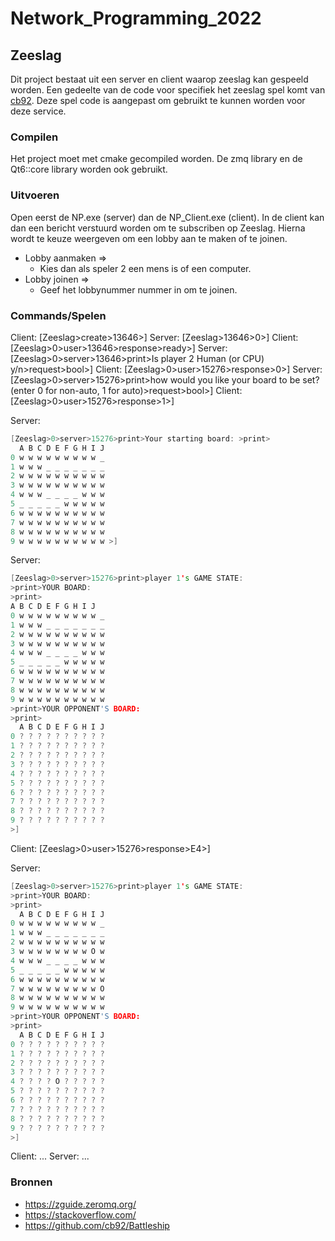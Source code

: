 # Network_Programming_2022

## Zeeslag

Dit project bestaat uit een server en client waarop zeeslag kan gespeeld worden. Een gedeelte van de code voor specifiek het zeeslag spel komt van [cb92](https://github.com/cb92/Battleship). Deze spel code is aangepast om gebruikt te kunnen worden voor deze service. 


### Compilen

Het project moet met cmake gecompiled worden. De zmq library en de Qt6::core library worden ook gebruikt. 

### Uitvoeren
Open eerst de NP.exe (server) dan de NP_Client.exe (client). In de client kan dan een bericht verstuurd worden om te subscriben op Zeeslag. Hierna wordt te keuze weergeven om een lobby aan te maken of te joinen.
* Lobby aanmaken => 
  * Kies dan als speler 2 een mens is of een computer.
* Lobby joinen => 
  * Geef het lobbynummer nummer in om te joinen.


### Commands/Spelen
Client: [Zeeslag>create>13646>]
Server: [Zeeslag>13646>0>]
Client: [Zeeslag>0>user>13646>response>ready>]
Server: [Zeeslag>0>server>13646>print>Is player 2 Human (or CPU) y/n>request>bool>]
Client: [Zeeslag>0>user>15276>response>0>]
Server: [Zeeslag>0>server>15276>print>how would you like your board to be set? (enter 0 for non-auto, 1 for auto)>request>bool>]
Client: [Zeeslag>0>user>15276>response>1>]

Server: 
```c++
[Zeeslag>0>server>15276>print>Your starting board: >print>  
  A B C D E F G H I J
0 w w w w w w w w w _
1 w w w _ _ _ _ _ _ _
2 w w w w w w w w w w
3 w w w w w w w w w w
4 w w w _ _ _ _ w w w
5 _ _ _ _ _ w w w w w
6 w w w w w w w w w w
7 w w w w w w w w w w
8 w w w w w w w w w w
9 w w w w w w w w w w >]
```

Server: 
```c++ 
[Zeeslag>0>server>15276>print>player 1's GAME STATE:
>print>YOUR BOARD:
>print> 
A B C D E F G H I J
0 w w w w w w w w w _
1 w w w _ _ _ _ _ _ _
2 w w w w w w w w w w
3 w w w w w w w w w w
4 w w w _ _ _ _ w w w
5 _ _ _ _ _ w w w w w
6 w w w w w w w w w w
7 w w w w w w w w w w
8 w w w w w w w w w w
9 w w w w w w w w w w
>print>YOUR OPPONENT'S BOARD:
>print>  
  A B C D E F G H I J
0 ? ? ? ? ? ? ? ? ? ?
1 ? ? ? ? ? ? ? ? ? ?
2 ? ? ? ? ? ? ? ? ? ?
3 ? ? ? ? ? ? ? ? ? ?
4 ? ? ? ? ? ? ? ? ? ?
5 ? ? ? ? ? ? ? ? ? ?
6 ? ? ? ? ? ? ? ? ? ?
7 ? ? ? ? ? ? ? ? ? ?
8 ? ? ? ? ? ? ? ? ? ?
9 ? ? ? ? ? ? ? ? ? ?
>]
```

Client: [Zeeslag>0>user>15276>response>E4>]

Server: 
```c++ 
[Zeeslag>0>server>15276>print>player 1's GAME STATE:
>print>YOUR BOARD:
>print>  
  A B C D E F G H I J
0 w w w w w w w w w _
1 w w w _ _ _ _ _ _ _
2 w w w w w w w w w w
3 w w w w w w w w O w
4 w w w _ _ _ _ w w w
5 _ _ _ _ _ w w w w w
6 w w w w w w w w w w
7 w w w w w w w w w O
8 w w w w w w w w w w
9 w w w w w w w w w w
>print>YOUR OPPONENT'S BOARD:
>print>  
  A B C D E F G H I J
0 ? ? ? ? ? ? ? ? ? ?
1 ? ? ? ? ? ? ? ? ? ?
2 ? ? ? ? ? ? ? ? ? ?
3 ? ? ? ? ? ? ? ? ? ?
4 ? ? ? ? O ? ? ? ? ?
5 ? ? ? ? ? ? ? ? ? ?
6 ? ? ? ? ? ? ? ? ? ?
7 ? ? ? ? ? ? ? ? ? ?
8 ? ? ? ? ? ? ? ? ? ?
9 ? ? ? ? ? ? ? ? ? ?
>]
```

Client: ...
Server: ...


### Bronnen
* https://zguide.zeromq.org/
* https://stackoverflow.com/
* https://github.com/cb92/Battleship